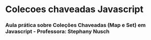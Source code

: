 # Colecoes chaveadas Javascript
### Aula prática sobre Coleções Chaveadas (Map e Set) em Javascript - Professora: Stephany Nusch
